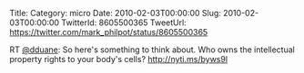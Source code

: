 Title: 
Category: micro
Date: 2010-02-03T00:00:00
Slug: 2010-02-03T00:00:00
TwitterId: 8605500365
TweetUrl: https://twitter.com/mark_philpot/status/8605500365

RT [@dduane](https://twitter.com/dduane): So here's something to think about. Who owns the intellectual property rights to your body's cells? http://nyti.ms/byws9l